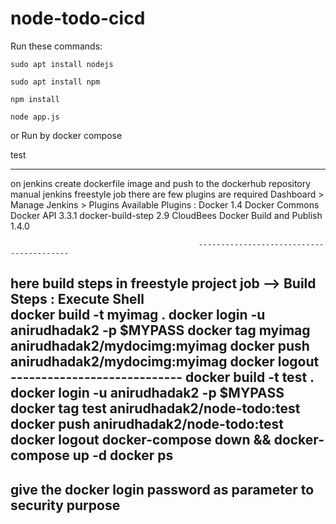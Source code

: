 # node-todo-cicd

Run these commands:


`sudo apt install nodejs`


`sudo apt install npm`


`npm install`

`node app.js`

or Run by docker compose

test

--------------------------------------------
on jenkins   create dockerfile image and push  to the dockerhub repository 
manual jenkins freestyle job 
there are few plugins are required 
   Dashboard  > Manage Jenkins >  Plugins 
           Available Plugins  :    Docker 1.4
                                               Docker Commons 
                                               Docker API   3.3.1
                                               docker-build-step 2.9
                                               CloudBees  Docker Build and Publish 1.4.0 

                                              -----------------------------------------
here build steps in freestyle project job  -->    Build Steps :   Execute Shell  
                              docker build -t myimag  . 
                              docker  login  -u  anirudhadak2  -p  $MYPASS 
                              docker tag  myimag  anirudhadak2/mydocimg:myimag 
                              docker  push  anirudhadak2/mydocimg:myimag 
                              docker logout 
                                ----------------------------
                                docker build -t test  . 
docker  login  -u  anirudhadak2  -p  $MYPASS 
docker tag  test  anirudhadak2/node-todo:test
docker  push  anirudhadak2/node-todo:test
docker logout 
docker-compose down && docker-compose up -d
docker ps
----------------------------------
give the docker login password as parameter to security purpose 
--------------------------------------------------------------------
